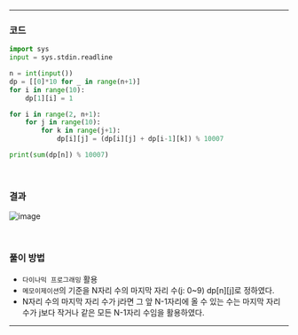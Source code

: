 ___
### 코드
```python
import sys
input = sys.stdin.readline

n = int(input())
dp = [[0]*10 for _ in range(n+1)]
for i in range(10):
    dp[1][i] = 1

for i in range(2, n+1):
    for j in range(10):
        for k in range(j+1):
            dp[i][j] = (dp[i][j] + dp[i-1][k]) % 10007

print(sum(dp[n]) % 10007)
```
<br>

### 결과
![image](https://user-images.githubusercontent.com/50696567/186329849-f8b02bb0-ed1b-4d7c-b083-c0b8350c2e9b.png)

<br>

### 풀이 방법
- `다이나믹 프로그래밍` 활용
- `메모이제이션`의 기준을 N자리 수의 마지막 자리 수(j: 0~9) dp[n][j]로 정하였다.
- N자리 수의 마지막 자리 수가 j라면 그 앞 N-1자리에 올 수 있는 수는 마지막 자리 수가 j보다 작거나 같은 모든 N-1자리 수임을 활용하였다.
___
